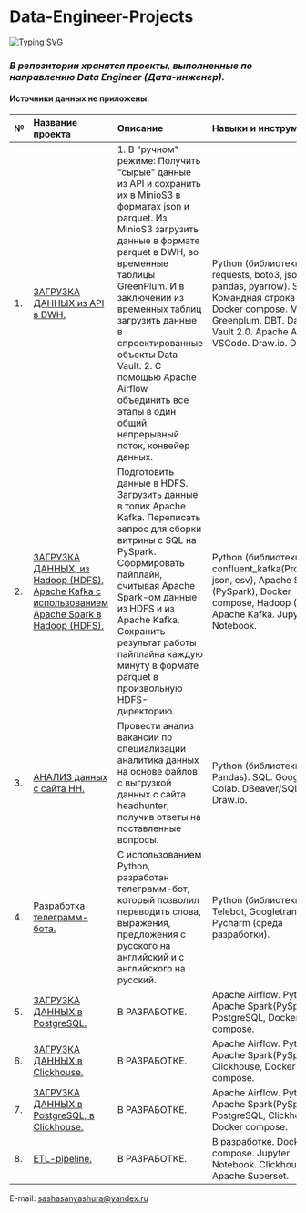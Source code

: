 # Data-Engineer-Projects

[![Typing SVG](https://readme-typing-svg.herokuapp.com?font=Fira+Code&pause=1000&color=4EF752&width=435&lines=%D0%A4%D0%B8%D0%BB%D0%BE%D0%BD%D0%B5%D0%BD%D0%BA%D0%BE;%D0%90%D0%BB%D0%B5%D0%BA%D1%81%D0%B0%D0%BD%D0%B4%D1%80)](https://git.io/typing-svg)

### *В репозитории хранятся проекты, выполненные по направлению Data Engineer (Дата-инженер).*
#### Источники данных не приложены.

|   № |    Название проекта  |   Описание |  Навыки и инструменты |
|:----|:---------------------|:---------|:----------------------|
|   1.  |   [ЗАГРУЗКА ДАННЫХ из API в DWH.](https://github.com/brrndalex/Data-Engineer-Projects/tree/main/%D0%97%D0%90%D0%93%D0%A0%D0%A3%D0%97%D0%9A%D0%90%20%D0%94%D0%90%D0%9D%D0%9D%D0%AB%D0%A5%20%D0%B8%D0%B7%20API%20%D0%B2%20DWH.)                   |  1. В "ручном" режиме: Получить "сырые" данные из API и сохранить их в MinioS3 в форматах json и parquet. Из MinioS3 загрузить данные в формате parquet в DWH, во временные таблицы GreenPlum. И в заключении из временных таблиц загрузить данные в спроектированные объекты Data Vault. 2. С помощью Аpache Airflow объединить все этапы в один общий, непрерывный поток, конвейер данных.       |   Python (библиотеки: requests, boto3, json, pandas, pyarrow). SQL. Командная строка Linux. Docker compose. Minio. Greenplum. DBT. Data Vault 2.0. Apache Airflow. VSCode. Draw.io. DBeaver.                    |
|   2.  |    [ЗАГРУЗКА ДАННЫХ, из Hadoop (HDFS), Apache Kafka  с использованием Apache Spark в Hadoop (HDFS).](https://github.com/brrndalex/Data-Engineer-Projects/tree/main/%D0%97%D0%90%D0%93%D0%A0%D0%A3%D0%97%D0%9A%D0%90%20%D0%94%D0%90%D0%9D%D0%9D%D0%AB%D0%A5%2C%20%D0%B8%D0%B7%20Hadoop%20(HDFS)%2C%20Apache%20Kafka%20%D1%81%20%D0%B8%D1%81%D0%BF%D0%BE%D0%BB%D1%8C%D0%B7%D0%BE%D0%B2%D0%B0%D0%BD%D0%B8%D0%B5%D0%BC%20Apache%20Spark%20%D0%B2%20Hadoop%20(HDFS).)                          |   Подготовить данные в HDFS. Загрузить данные в топик Apache Kafka. Переписать запрос для сборки витрины с SQL на PySpark. Сформировать пайплайн, считывая Apache Spark-ом данные из HDFS и из Apache Kafka. Сохранить результат работы пайплайна каждую минуту в формате parquet в произвольную HDFS-директорию.      |  Python (библиотеки: confluent_kafka(Producer), json, csv), Apache Spark (PySpark), Docker compose, Hadoop (HDFS), Apache Kafka. Jupyter Notebook.                     |  
|   3.  |     [АНАЛИЗ данных с сайта НН.](https://github.com/brrndalex/Data-Engineer-Projects/tree/main/%D0%90%D0%9D%D0%90%D0%9B%D0%98%D0%97%20%D0%B4%D0%B0%D0%BD%D0%BD%D1%8B%D1%85%20%D1%81%20%D1%81%D0%B0%D0%B9%D1%82%D0%B0%20%D0%9D%D0%9D)                  |  Провести анализ вакансии по специализации аналитика данных на основе файлов с выгрузкой данных с сайта headhunter, получив ответы на поставленные вопросы.       |   Python (библиотеки: Pandas). SQL. Google Colab. DBeaver/SQLite. Draw.io.
|   4.  |   [Разработка телеграмм-бота.](https://github.com/brrndalex/Data-Engineer-Projects/tree/main/%D0%A0%D0%B0%D0%B7%D1%80%D0%B0%D0%B1%D0%BE%D1%82%D0%BA%D0%B0%20%D1%82%D0%B5%D0%BB%D0%B5%D0%B3%D1%80%D0%B0%D0%BC-%D0%B1%D0%BE%D1%82%D0%B0)         |   С использованием Python, разработан телеграмм-бот, который позволил переводить слова, выражения, предложения с русского на английский и с английского на русский.       |   Python (библиотеки: Telebot, Googletrans), Pycharm (среда разработки).|  
|   5.  |     [ЗАГРУЗКА ДАННЫХ в PostgreSQL.](https://github.com/brrndalex/Data-Engineer-Projects/tree/main/%D0%9F%D1%80%D0%BE%D0%B5%D0%BA%D1%82%205.)                 |    В РАЗРАБОТКЕ.      |  Apache Airflow. Python. Apache Spark(PySpark), PostgreSQL, Docker compose.                    |
|   6.  |     [ЗАГРУЗКА ДАННЫХ в Clickhouse.](https://github.com/brrndalex/Data-Engineer-Projects/tree/main/%D0%9F%D1%80%D0%BE%D0%B5%D0%BA%D1%82%206.)                |    В РАЗРАБОТКЕ.      |   Apache Airflow. Python. Apache Spark(PySpark), Clickhouse, Docker compose.                    |
|   7.  |     [ЗАГРУЗКА ДАННЫХ в PostgreSQL, в Clickhouse.](https://github.com/brrndalex/Data-Engineer-Projects/tree/main/%D0%9F%D1%80%D0%BE%D0%B5%D0%BA%D1%82%207.)                 |    В РАЗРАБОТКЕ.      |   Apache Airflow. Python. Apache Spark(PySpark), PostgreSQL, Clickhouse, Docker compose.                    |
|   8.  |     [ETL-pipeline.](https://github.com/brrndalex/Data-Engineer-Projects/tree/main/%D0%9F%D1%80%D0%BE%D0%B5%D0%BA%D1%82%208.)                |    В РАЗРАБОТКЕ.      |   В разработке. Docker composе. Jupyter Notebook. Clickhouse. Apache Superset.                   |


E-mail: sashasanyashura@yandex.ru
